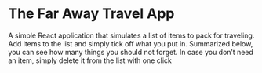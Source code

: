 # The Far Away Travel App

A simple React application that simulates a list of items to pack for traveling. Add items to
the list and simply tick off what you put in. Summarized below, you can see how many
things you should not forget. In case you don’t need an item, simply delete it from the list
with one click
